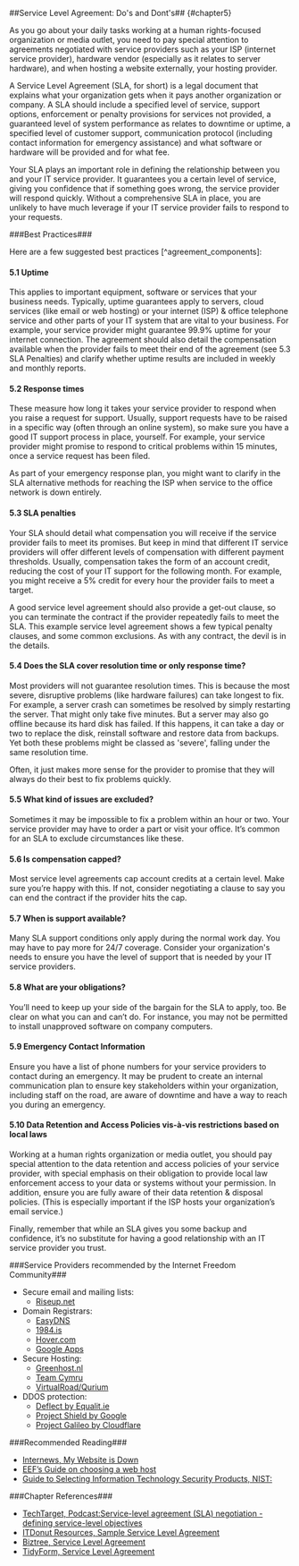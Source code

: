 ##Service Level Agreement: Do's and Dont's## {#chapter5}

As you go about your daily tasks working at a human rights-focused organization or media outlet, you need to pay special attention to agreements negotiated with service providers such as your ISP (internet service provider), hardware vendor (especially as it relates to server hardware), and when hosting a website externally, your hosting provider.

A Service Level Agreement (SLA, for short) is a legal document that explains what your organization gets when it pays another organization or company. A SLA should include a specified level of service, support options, enforcement or penalty provisions for services not provided, a guaranteed level of system performance as relates to downtime or uptime, a specified level of customer support, communication protocol (including contact information for emergency assistance) and what software or hardware will be provided and for what fee.

Your SLA plays an important role in defining the relationship between you and your IT service provider. It guarantees you a certain level of service, giving you confidence that if something goes wrong, the service provider will respond quickly. Without a comprehensive SLA in place, you are unlikely to have much leverage if your IT service provider fails to respond to your requests.

###Best Practices###

Here are a few suggested best practices [^agreement_components]:

#### 5.1 Uptime ####

This applies to important equipment, software or services that your business needs. Typically, uptime guarantees apply to servers, cloud services (like email or web hosting) or your internet (ISP) & office telephone service and other parts of your IT system that are vital to your business. For example, your service provider might guarantee 99.9% uptime for your internet connection. The agreement should also detail the compensation available when the provider fails to meet their end of the agreement (see 5.3 SLA Penalties) and clarify whether uptime results are included in weekly and monthly reports.

#### 5.2 Response times ####

These measure how long it takes your service provider to respond when you raise a request for support. Usually, support requests have to be raised in a specific way (often through an online system), so make sure you have a good IT support process in place, yourself. For example, your service provider might promise to respond to critical problems within 15 minutes, once a service request has been filed.

As part of your emergency response plan, you might want to clarify in the SLA alternative methods for reaching the ISP when service to the office network is down entirely.

#### 5.3 SLA penalties ####

Your SLA should detail what compensation you will receive if the service provider fails to meet its promises. But keep in mind that different IT service providers will offer different levels of compensation with different payment thresholds. Usually, compensation takes the form of an account credit, reducing the cost of your IT support for the following month. For example, you might receive a 5% credit for every hour the provider fails to meet a target.

A good service level agreement should also provide a get-out clause, so you can terminate the contract if the provider repeatedly fails to meet the SLA. This example service level agreement shows a few typical penalty clauses, and some common exclusions. As with any contract, the devil is in the details.

#### 5.4 Does the SLA cover resolution time or only response time? ####

Most providers will not guarantee resolution times. This is because the most severe, disruptive problems (like hardware failures) can take longest to fix. For example, a server crash can sometimes be resolved by simply restarting the server. That might only take five minutes. But a server may also go offline because its hard disk has failed. If this happens, it can take a day or two to replace the disk, reinstall software and restore data from backups. Yet both these problems might be classed as 'severe', falling under the same resolution time.

Often, it just makes more sense for the provider to promise that they will always do their best to fix problems quickly.

#### 5.5 What kind of issues are excluded? ####

Sometimes it may be impossible to fix a problem within an hour or two. Your service provider may have to order a part or visit your office. It’s common for an SLA to exclude circumstances like these.

#### 5.6 Is compensation capped? ####

Most service level agreements cap account credits at a certain level. Make sure you’re happy with this. If not, consider negotiating a clause to say you can end the contract if the provider hits the cap.

#### 5.7 When is support available? ####

Many SLA support conditions only apply during the normal work day. You may have to pay more for 24/7 coverage. Consider your organization's needs to ensure you have the level of support that is needed by your IT service providers.

#### 5.8 What are your obligations? ####

You’ll need to keep up your side of the bargain for the SLA to apply, too. Be clear on what you can and can’t do. For instance, you may not be permitted to install unapproved software on company computers.

#### 5.9 Emergency Contact Information ####

Ensure you have a list of phone numbers for your service providers to contact during an emergency. It may be prudent to create an internal communication plan to ensure key stakeholders within your organization, including staff on the road, are aware of downtime and have a way to reach you during an emergency.

#### 5.10 Data Retention and Access Policies vis-à-vis restrictions based on local laws ####

Working at a human rights organization or media outlet, you should pay special attention to the data retention and access policies of your service provider, with special emphasis on their obligation to provide local law enforcement access to your data or systems without your permission. In addition, ensure you are fully aware of their data retention & disposal policies. (This is especially important if the ISP hosts your organization’s email service.)

Finally, remember that while an SLA gives you some backup and confidence, it’s no substitute for having a good relationship with an IT service provider you trust.

###Service Providers recommended by the Internet Freedom Community###

- Secure email and mailing lists:
    - [Riseup.net](https://Riseup.net)
- Domain Registrars:
    - [EasyDNS](https://web.easydns.com)
    - [1984.is](https://www.1984.is)
    - [Hover.com](https://www.hover.com)
    - [Google Apps](https://support.google.com/a/answer/53929?hl=en)
- Secure Hosting:
    - [Greenhost.nl](https://greenhost.net)
    - [Team Cymru](www.team-cymru.org)
    - [VirtualRoad/Qurium](https://www.qurium.org/services/)
- DDOS protection:
    - [Deflect by Equalit.ie](https://www.deflect.ca)
    - [Project Shield by Google](https://projectshield.withgoogle.com/public)
    - [Project Galileo by Cloudflare](https://www.cloudflare.com/galileo)


###Recommended Reading###

- [Internews, My Website is Down](https://github.com/OpenInternet/MyWebsiteIsDown/blob/master/MyWebsiteIsDown.md)
- [EEF’s Guide on choosing a web host](https://www.eff.org/keeping-your-site-alive/choosing-a-web-host)
- [Guide to Selecting Information Technology Security Products, NIST:](http://csrc.nist.gov/publications/nistpubs/800-36/NIST-SP800-36.pdf)

###Chapter References###

- [TechTarget, Podcast:Service-level agreement (SLA) negotiation - defining service-level objectives](http://searchstorage.techtarget.com/feature/Service-level-agreement-SLA-negotiation-Defining-service-level-objectives)
- [ITDonut Resources, Sample Service Level Agreement](http://www.itdonut.co.uk/it/it-support/it-support-contracts/sample-service-level-agreement)
- [Biztree, Service Level Agreement](http://www.biztree.com/doc/service-level-agreement-D778)
- [TidyForm, Service Level Agreement](http://www.tidyform.com/service-level-agreement.html)
